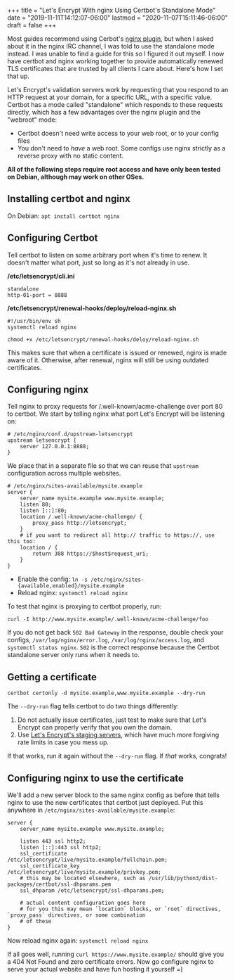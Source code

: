 +++
title = "Let's Encrypt With nginx Using Certbot's Standalone Mode"
date = "2019-11-11T14:12:07-06:00"
lastmod = "2020-11-07T15:11:46-06:00"
draft = false
+++

Most guides recommend using Cerbot's [nginx plugin](https://certbot.eff.org/lets-encrypt/debianbuster-nginx),
but when I asked about it in the nginx IRC channel, I was told to use the standalone mode instead. I was unable to find a guide for this so I figured it out myself. I now have certbot and nginx working together to provide automatically renewed TLS certificates that are trusted by all clients I care about. Here's how I set that up.

Let's Encrypt's validation servers work by requesting that you respond to an HTTP request at your domain,
for a specific URL, with a specific value. Certbot has a mode called "standalone" which responds to these requests
directly, which has a few advantages over the nginx plugin and the "webroot" mode:

- Certbot doesn't need write access to your web root, or to your config files
- You don't need to *have* a web root. Some configs use nginx strictly as a reverse proxy with no static content.

**All of the following steps require root access and have only been tested on Debian, although may work on other OSes.**

## Installing certbot and nginx

On Debian: `apt install certbot nginx`

## Configuring Certbot

Tell certbot to listen on some arbitrary port when it's time to renew.
It doesn't matter what port, just so long as it's not already in use.

**/etc/letsencrypt/cli.ini**<br>
```
standalone
http-01-port = 8888
```

**/etc/letsencrypt/renewal-hooks/deploy/reload-nginx.sh**<br>
```
#!/usr/bin/env sh
systemctl reload nginx
```

`chmod +x /etc/letsencrypt/renewal-hooks/deloy/reload-nginx.sh`

This makes sure that when a certificate is issued or renewed, nginx is made aware of it. Otherwise, after renewal,
nginx will still be using outdated certificates.

## Configuring nginx

Tell nginx to proxy requests for /.well-known/acme-challenge over port 80 to certbot. We start by telling
nginx what port Let's Encrypt will be listening on:

```
# /etc/nginx/conf.d/upstream-letsencrypt
upstream letsencrypt {
	server 127.0.0.1:8888;
}
```

We place that in a separate file so that we can reuse that `upstream` configuration across multiple websites.

```
# /etc/nginx/sites-available/mysite.example
server {
	server_name mysite.example www.mysite.example;
	listen 80;
	listen [::]:80;
	location /.well-known/acme-challenge/ {
		proxy_pass http://letsencrypt;
	}
	# if you want to redirect all http:// traffic to https://, use this too:
	location / {
		return 308 https://$host$request_uri;
	}
}
```

- Enable the config: `ln -s /etc/nginx/sites-{available,enabled}/mysite.example`
- Reload nginx: `systemctl reload nginx`

To test that nginx is proxying to certbot properly, run:

```
curl -I http://www.mysite.example/.well-known/acme-challenge/foo
```

If you do not get back `502 Bad Gateway` in the response, double check your configs, `/var/log/nginx/error.log`, `/var/log/nginx/access.log`, and `systemctl status nginx`. `502` is the correct response because the Certbot standalone server only runs when it needs to.

## Getting a certificate

```
certbot certonly -d mysite.example,www.mysite.example --dry-run
```

The `--dry-run` flag tells certbot to do two things differently:

1. Do not actually issue certificates, just test to make sure that Let's Encrypt can properly verify that you own the domain.
2. Use [Let's Encrypt's staging servers](https://letsencrypt.org/docs/staging-environment/), which have much more forgiving rate limits in case you mess up.

If that works, run it again without the `--dry-run` flag. If *that* works, congrats!

## Configuring nginx to use the certificate

We'll add a new server block to the same nginx config as before that tells nginx to use the new certificates that certbot just deployed. Put this anywhere in `/etc/nginx/sites-available/mysite.example`:

```
server {
	server_name mysite.example www.mysite.example;

	listen 443 ssl http2;
	listen [::]:443 ssl http2;
	ssl_certificate /etc/letsencrypt/live/mysite.example/fullchain.pem;
	ssl_certificate_key /etc/letsencrypt/live/mysite.example/privkey.pem;
	# this may be located elsewhere, such as /usr/lib/python3/dist-packages/certbot/ssl-dhparams.pem
	ssl_dhparam /etc/letsencrypt/ssl-dhparams.pem;

	# actual content configuration goes here
	# for you this may mean `location` blocks, or `root` directives, `proxy_pass` directives, or some combination
	# of these
}
```

Now reload nginx again: `systemctl reload nginx`

If all goes well, running `curl https://www.mysite.example/` should give you a 404 Not Found and zero certificate errors. Now go configure nginx to serve your actual website and have fun hosting it yourself =)
